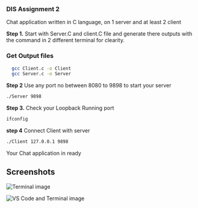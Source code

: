 ### DIS Assignment 2
Chat application written in C language, on 1 server and at least 2 client

**Step 1.** Start with Server.C and client.C file and generate there outputs with the command in 2 different terminal for clearity.

### Get Output files

```bash
  gcc Client.c -o Client
  gcc Server.c -o Server
```

**Step 2** Use any port no between 8080 to 9898 to start your server

```bash
./Server 9898
```

**Step 3.** Check your Loopback Running port

```bash
ifconfig
```

**step 4** Connect Client with server

```bash
./Client 127.0.0.1 9898
```

Your Chat application in ready

## Screenshots

![Terminal image](https://github.com/kirteeprajapati/DIS_Chat_app/blob/main/Screenshort/Chat%20application%20terminal.png)

![VS Code and Terminal image](https://github.com/kirteeprajapati/DIS_Chat_app/blob/main/Screenshort/Chat%20application.png)

